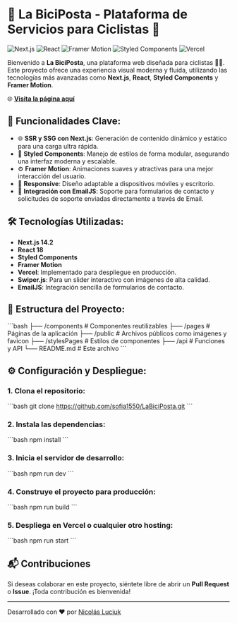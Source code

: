 # 🚴 La BiciPosta - Plataforma de Servicios para Ciclistas 🚴 

![Next.js](https://img.shields.io/badge/Next.js-14.2.10-blue) 
![React](https://img.shields.io/badge/React-18.0-blue) 
![Framer Motion](https://img.shields.io/badge/Framer%20Motion-%5E11.5.4-red) 
![Styled Components](https://img.shields.io/badge/Styled%20Components-%5E6.1.13-pink) 
![Vercel](https://img.shields.io/badge/Deployed%20on-Vercel-black)

Bienvenido a **La BiciPosta**, una plataforma web diseñada para ciclistas 🚴‍♂️. Este proyecto ofrece una experiencia visual moderna y fluida, utilizando las tecnologías más avanzadas como **Next.js**, **React**, **Styled Components** y **Framer Motion**.

🌐 **[Visita la página aquí](https://la-bici-posta.vercel.app/)**

## 🚀 Funcionalidades Clave:
- 🌐 **SSR y SSG con Next.js**: Generación de contenido dinámico y estático para una carga ultra rápida.
- 🎨 **Styled Components**: Manejo de estilos de forma modular, asegurando una interfaz moderna y escalable.
- ⚙️ **Framer Motion**: Animaciones suaves y atractivas para una mejor interacción del usuario.
- 📱 **Responsive**: Diseño adaptable a dispositivos móviles y escritorio.
- 📧 **Integración con EmailJS**: Soporte para formularios de contacto y solicitudes de soporte enviadas directamente a través de Email.

## 🛠 Tecnologías Utilizadas:
- **Next.js 14.2**
- **React 18**
- **Styled Components**
- **Framer Motion**
- **Vercel**: Implementado para despliegue en producción.
- **Swiper.js**: Para un slider interactivo con imágenes de alta calidad.
- **EmailJS**: Integración sencilla de formularios de contacto.

## 📂 Estructura del Proyecto:
\`\`\`bash
├── /components        # Componentes reutilizables
├── /pages             # Páginas de la aplicación
├── /public            # Archivos públicos como imágenes y favicon
├── /stylesPages       # Estilos de componentes
├── /api               # Funciones y API
└── README.md          # Este archivo
\`\`\`

## ⚙️ Configuración y Despliegue:

### 1. Clona el repositorio:
\`\`\`bash
git clone https://github.com/sofia1550/LaBiciPosta.git
\`\`\`

### 2. Instala las dependencias:
\`\`\`bash
npm install
\`\`\`

### 3. Inicia el servidor de desarrollo:
\`\`\`bash
npm run dev
\`\`\`

### 4. Construye el proyecto para producción:
\`\`\`bash
npm run build
\`\`\`

### 5. Despliega en Vercel o cualquier otro hosting:
\`\`\`bash
npm run start
\`\`\`

## 📬 Contribuciones

Si deseas colaborar en este proyecto, siéntete libre de abrir un **Pull Request** o **Issue**. ¡Toda contribución es bienvenida!

---

Desarrollado con ❤️ por [Nicolás Luciuk](https://www.linkedin.com/in/nicolas-luciuk/)